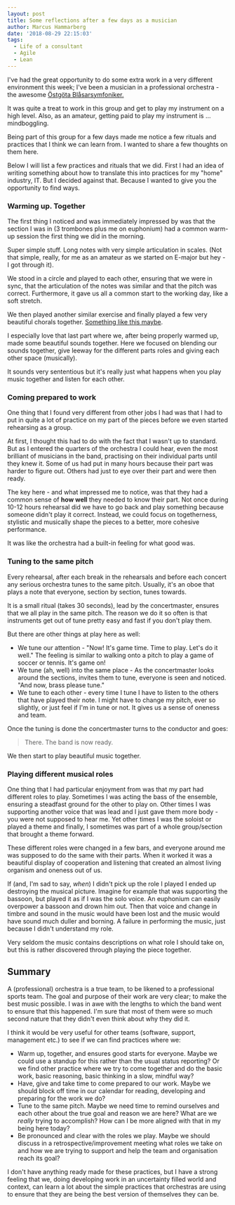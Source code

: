 ```yaml
---
layout: post
title: Some reflections after a few days as a musician
author: Marcus Hammarberg
date: '2018-08-29 22:15:03'
tags:
  - Life of a consultant
  - Agile
  - Lean
---
```


I've had the great opportunity to do some extra work in a very different environment this week; I've been a musician in a professional orchestra - the awesome [Östgöta Blåsarsymfoniker.](http://www.ostgotamusiken.se/)

It was quite a treat to work in this group and get to play my instrument on a high level. Also, as an amateur, getting paid to play my instrument is ... mindboggling.

Being part of this group for a few days made me notice a few rituals and practices that I think we can learn from. I wanted to share a few thoughts on them here.

<!-- excerpt-end -->

Below I will list a few practices and rituals that we did. First I had an idea of writing something about how to translate this into practices for my "home" industry, IT. But I decided against that. Because I wanted to give you the opportunity to find ways.

### Warming up. Together

The first thing I noticed and was immediately impressed by was that the section I was in (3 trombones plus me on euphonium) had a common warm-up session the first thing we did in the morning.

Super simple stuff. Long notes with very simple articulation in scales. (Not that simple, really, for me as an amateur as we started on E-major but hey - I got through it).

We stood in a circle and played to each other, ensuring that we were in sync, that the articulation of the notes was similar and that the pitch was correct. Furthermore, it gave us all a common start to the working day, like a soft stretch.

We then played another similar exercise and finally played a few very beautiful chorals together. [Something like this maybe](https://www.youtube.com/watch?v=xnRXhiC5SMA).

I especially love that last part where we, after being properly warmed up, made some beautiful sounds together. Here we focused on blending our sounds together, give leeway for the different parts roles and giving each other space (musically).

It sounds very sententious but it's really just what happens when you play music together and listen for each other.

### Coming prepared to work

One thing that I found very different from other jobs I had was that I had to put in quite a lot of practice on my part of the pieces before we even started rehearsing as a group.

At first, I thought this had to do with the fact that I wasn't up to standard. But as I entered the quarters of the orchestra I could hear, even the most brilliant of musicians in the band, practising on their individual parts until they knew it. Some of us had put in many hours because their part was harder to figure out. Others had just to eye over their part and were then ready.

The key here - and what impressed me to notice, was that they had a common sense of **how well** they needed to know their part. Not once during 10-12 hours rehearsal did we have to go back and play something because someone didn't play it correct. Instead, we could focus on togetherness, stylistic and musically shape the pieces to a better, more cohesive performance.

It was like the orchestra had a built-in feeling for what good was.

### Tuning to the same pitch

Every rehearsal, after each break in the rehearsals and before each concert any serious orchestra tunes to the same pitch. Usually, it's an oboe that plays a note that everyone, section by section, tunes towards.

It is a small ritual (takes 30 seconds), lead by the concertmaster, ensures that we all play in the same pitch. The reason we do it so often is that instruments get out of tune pretty easy and fast if you don't play them.

But there are other things at play here as well:

* We tune our attention - "Now! It's game time. Time to play. Let's do it well." The feeling is similar to walking onto a pitch to play a game of soccer or tennis. It's game on!
* We tune (ah, well) into the same place - As the concertmaster looks around the sections, invites them to tune, everyone is seen and noticed. "And now, brass please tune."
* We tune to each other - every time I tune I have to listen to the others that have played their note. I might have to change my pitch, ever so slightly, or just feel if I'm in tune or not. It gives us a sense of oneness and team.

Once the tuning is done the concertmaster turns to the conductor and goes:

> There. The band is now ready.

We then start to play beautiful music together.

### Playing different musical roles

One thing that I had particular enjoyment from was that my part had different roles to play. Sometimes I was acting the bass of the ensemble, ensuring a steadfast ground for the other to play on. Other times I was supporting another voice that was lead and I just gave them more body - you were not supposed to hear me. Yet other times I was the soloist or played a theme and finally, I sometimes was part of a whole group/section that brought a theme forward.

These different roles were changed in a few bars, and everyone around me was supposed to do the same with their parts. When it worked it was a beautiful display of cooperation and listening that created an almost living organism and oneness out of us.

If (and, I'm sad to say, *when*) I didn't pick up the role I played I ended up destroying the musical picture. Imagine for example that was supporting the bassoon, but played it as if I was the solo voice. An euphonium can easily overpower a bassoon and drown him out. Then that voice and change in timbre and sound in the music would have been lost and the music would have sound much duller and borning. A failure in performing the music, just because I didn't understand my role.

Very seldom the music contains descriptions on what role I should take on, but this is rather discovered through playing the piece together.

## Summary

A (professional) orchestra is a true team, to be likened to a professional sports team. The goal and purpose of their work are very clear; to make the best music possible. I was in awe with the lengths to which the band went to ensure that this happened. I'm sure that most of them were so much second nature that they didn't even think about why they did it.

I think it would be very useful for other teams (software, support, management etc.) to see if we can find practices where we:

* Warm up, together, and ensures good starts for everyone. Maybe we could use a standup for this rather than the usual status reporting? Or we find other practice where we try to come together and do the basic work, basic reasoning, basic thinking in a slow, mindful way?
* Have, give and take time to come prepared to our work. Maybe we should block off time in our calendar for reading, developing and preparing for the work we do?
* Tune to the same pitch. Maybe we need time to remind ourselves and each other about the true goal and reason we are here? What are we *really* trying to accomplish? How can I be more aligned with that in my being here today?
* Be pronounced and clear with the roles we play. Maybe we should discuss in a retrospective/improvement meeting what roles we take on and how we are trying to support and help the team and organisation reach its goal?

I don't have anything ready made for these practices, but I have a strong feeling that we, doing developing work in an uncertainty filled world and context, can learn a lot about the simple practices that orchestras are using to ensure that they are being the best version of themselves they can be.
